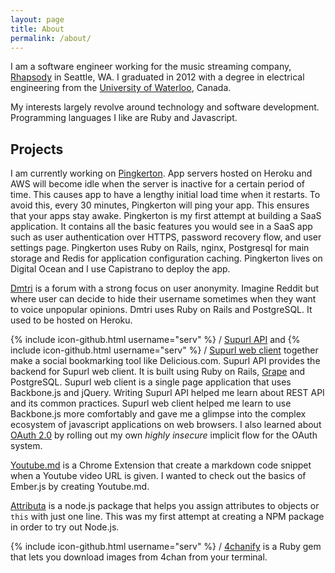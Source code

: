 ```yaml
---
layout: page
title: About
permalink: /about/
---
```


I am a software engineer working for the music streaming company,
[Rhapsody](http://rhapsody.com)
in Seattle, WA. I graduated in 2012 with a degree in
electrical engineering from the [University of Waterloo](https://uwaterloo.ca/),
Canada.

My interests largely revolve around technology and software development.
Programming languages I like are Ruby and Javascript.

## Projects

I am currently working on [Pingkerton](https://pingkerton.com/).
App servers hosted on Heroku and AWS will become idle when the server is
inactive for a certain period of time. This causes app to have a
lengthy initial load time when it restarts.
To avoid this, every 30 minutes, Pingkerton will ping your app.
This ensures that your apps stay awake. Pingkerton is my first attempt at
building a SaaS application. It contains all the basic features you would
see in a SaaS app such as user authentication over HTTPS, password recovery
flow, and user settings page. Pingkerton uses Ruby on Rails, nginx, Postgresql
for main storage and Redis for application configuration caching. Pingkerton
lives on Digital Ocean and I use Capistrano to deploy the app.

[Dmtri](https://bitbucket.org/jasonk/dmtri2/src) is a forum with
a strong focus on user anonymity. Imagine Reddit but where user can
decide to hide their username sometimes when they want to voice
unpopular opinions. Dmtri uses Ruby on Rails and PostgreSQL.
It used to be hosted on Heroku.

{% include icon-github.html username="serv" %} /
[Supurl API](https://github.com/serv/supurl-api) and
{% include icon-github.html username="serv" %} /
[Supurl web client](https://github.com/serv/supurl)
together make a social bookmarking tool like Delicious.com.
Supurl API provides the backend for
Supurl web client. It is built using Ruby on Rails,
[Grape](https://github.com/ruby-grape/grape) and PostgreSQL.
Supurl web client is a single page application that uses
Backbone.js and jQuery. Writing Supurl API helped me learn
about REST API and its common practices. Supurl web client
helped me learn to use Backbone.js more comfortably and gave me a glimpse
into the complex ecosystem of javascript applications on web
browsers. I also learned about [OAuth 2.0](http://oauth.net/2/) by
rolling out my own *highly insecure* implicit flow for the OAuth system.

[Youtube.md](https://chrome.google.com/webstore/detail/youtubemd/akjklakeodbdkmcligjlmaoihkfinegl)
is a Chrome Extension that create a markdown code snippet
when a Youtube video URL is given. I wanted to check out the basics of
Ember.js by creating Youtube.md.

[Attributa](https://www.npmjs.com/package/attributa) is a node.js package
that helps you assign attributes to objects or `this` with just one line.
This was my first attempt at creating a NPM package in order to try out
Node.js.

{% include icon-github.html username="serv" %} / [4chanify](https://github.com/serv/fourchanify)
is a Ruby gem that lets you download images from 4chan from your terminal.
